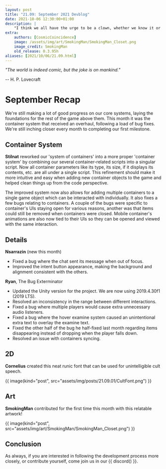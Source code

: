 ```yaml
---
layout: post
title: "21.09: September 2021 Devblog"
date: 2021-10-06 12:30:00+01:00
description: |
    "I think we all have the urge to be a clown, whether we know it or not."
extra:
    authors: [CosmicCoincidence]
    image: /assets/img/art/SmokingMan/SmokingMan_Closet.png
    image_credit: SmokingMan
    old_release: 0.3.95h
aliases: [2021/10/06/21.09.html]
---
```


*"The world is indeed comic, but the joke is on mankind."*

-- H. P. Lovecraft

# September Recap

We're still making a lot of good progress on our core systems, laying the foundations for the rest of the game above them. This month it was the container system that received an overhaul, following a load of bug fixes. We're still inching closer every month to completing our first milestone.

## Container System

**Stilnat** reworked our 'system of containers' into a more proper 'container system' by combining our several container-related scripts into a singular script. Now all container parameters like its type, its size, if it displays its contents, etc. are all under a single script. This refinement should make it more intuitive and easy when adding new container objects to the game and helped clean things up from the code perspective.

The improved system now also allows for adding multiple containers to a single game object which can be interacted with individually. It also fixes a few bugs relating to containers. A couple of the bugs were specific to container's UIs staying open for various reasons, another was that items could still be removed when containers were closed. Mobile container's animations are also now tied to their UIs so they can be opened and viewed with the same interaction.

## Details

**Nsarrazin** (new this month)
- Fixed a bug where the chat sent its message when out of focus.
- Improved the intent button appearance, making the background and alignment consistent with the others.

**Ryan**, The Bug Exterminator
- Updated the Unity version for the project. We are now using 2019.4.30f1 (2019 LTS).
- Resolved an inconsistency in the range between different interactions.
- Fixed a bug where multiple players would cause extra unnecessary audio listeners.
- Fixed a bug where the hover examine system caused an unintentional extra text to overlay the examine text.
- Fixed the other half of the bug he half-fixed last month regarding items disappearing instead of dropping when the player falls down.
- Resolved an issue with containers syncing.  

## 2D

**Cornelius** created this neat runic font that can be used for unintelligible cult speech.

{{ image(kind="post", src="assets/img/posts/21.09.01/CultFont.png") }}

## Art

**SmokingMan** contributed for the first time this month with this relatable artwork!

{{ image(kind="post", src="assets/img/art/SmokingMan/SmokingMan_Closet.png") }}

## Conclusion

As always, if you are interested in following the development process more closely, or contribute yourself, come join us in our {{ discord() }}.
